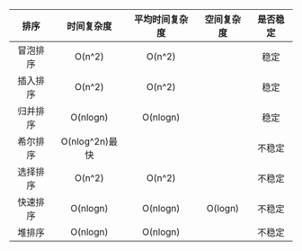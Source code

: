 |排序|时间复杂度|平均时间复杂度|空间复杂度|是否稳定|
|:---:|:---:|:---:|:---:|:---:|
|冒泡排序|O(n^2)|O(n^2)||稳定|
|插入排序|O(n^2)|O(n^2)||稳定|
|归并排序|O(nlogn)|O(nlogn)||稳定|
|希尔排序|O(nlog^2n)最快|||不稳定|
|选择排序|O(n^2)|O(n^2)||不稳定|
|快速排序|O(nlogn)|O(nlogn)|O(logn)|不稳定|
|堆排序|O(nlogn)|O(nlogn)||不稳定|
